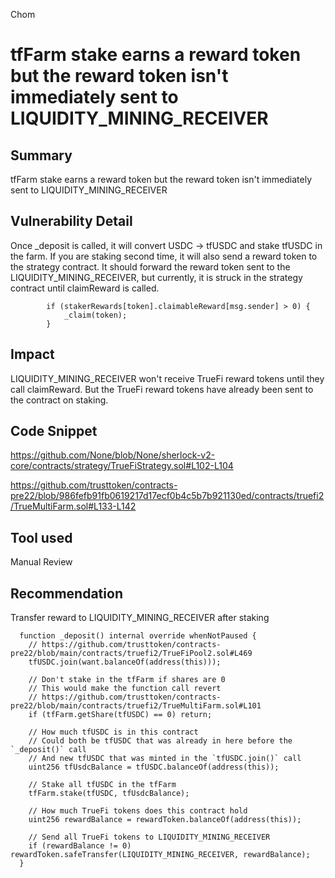 Chom
# tfFarm stake earns a reward token but the reward token isn't immediately sent to LIQUIDITY_MINING_RECEIVER

## Summary
tfFarm stake earns a reward token but the reward token isn't immediately sent to LIQUIDITY_MINING_RECEIVER

## Vulnerability Detail
Once _deposit is called, it will convert USDC -> tfUSDC and stake tfUSDC in the farm. If you are staking second time, it will also send a reward token to the strategy contract. It should forward the reward token sent to the LIQUIDITY_MINING_RECEIVER, but currently, it is struck in the strategy contract until claimReward is called.

```solidity
        if (stakerRewards[token].claimableReward[msg.sender] > 0) {
            _claim(token);
        }
```

## Impact
LIQUIDITY_MINING_RECEIVER won't receive TrueFi reward tokens until they call claimReward. But the TrueFi reward tokens have already been sent to the contract on staking.

## Code Snippet
https://github.com/None/blob/None/sherlock-v2-core/contracts/strategy/TrueFiStrategy.sol#L102-L104

https://github.com/trusttoken/contracts-pre22/blob/986fefb91fb0619217d17ecf0b4c5b7b921130ed/contracts/truefi2/TrueMultiFarm.sol#L133-L142

## Tool used

Manual Review

## Recommendation
Transfer reward to LIQUIDITY_MINING_RECEIVER after staking

```solidity
  function _deposit() internal override whenNotPaused {
    // https://github.com/trusttoken/contracts-pre22/blob/main/contracts/truefi2/TrueFiPool2.sol#L469
    tfUSDC.join(want.balanceOf(address(this)));

    // Don't stake in the tfFarm if shares are 0
    // This would make the function call revert
    // https://github.com/trusttoken/contracts-pre22/blob/main/contracts/truefi2/TrueMultiFarm.sol#L101
    if (tfFarm.getShare(tfUSDC) == 0) return;

    // How much tfUSDC is in this contract
    // Could both be tfUSDC that was already in here before the `_deposit()` call
    // And new tfUSDC that was minted in the `tfUSDC.join()` call
    uint256 tfUsdcBalance = tfUSDC.balanceOf(address(this));

    // Stake all tfUSDC in the tfFarm
    tfFarm.stake(tfUSDC, tfUsdcBalance);
    
    // How much TrueFi tokens does this contract hold
    uint256 rewardBalance = rewardToken.balanceOf(address(this));

    // Send all TrueFi tokens to LIQUIDITY_MINING_RECEIVER
    if (rewardBalance != 0) rewardToken.safeTransfer(LIQUIDITY_MINING_RECEIVER, rewardBalance);
  }
```